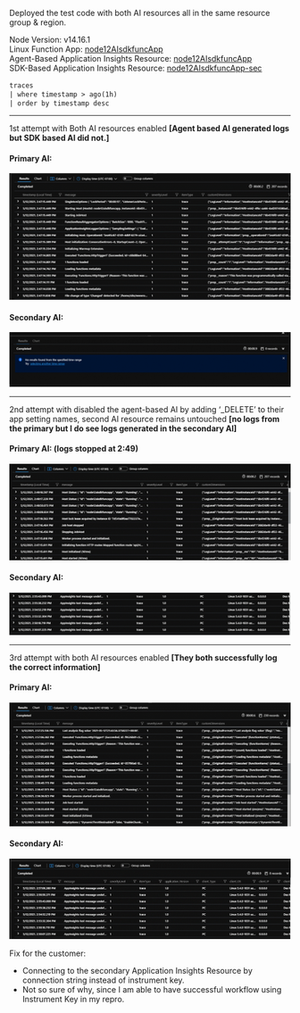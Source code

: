 Deployed the test code with both AI resources all in the same resource group & region. 

Node Version: v14.16.1 \
Linux Function App: [node12AIsdkfuncApp](https://ms.portal.azure.com/#@microsoft.onmicrosoft.com/resource/subscriptions/83e0d97e-09ce-4ef1-b908-b07072b805e3/resourceGroups/EPlinux/providers/Microsoft.Web/sites/node12AIsdkfuncApp/functionsList) \
Agent-Based Application Insights Resource: [node12AIsdkfuncApp](https://ms.portal.azure.com/#@microsoft.onmicrosoft.com/resource/subscriptions/83e0d97e-09ce-4ef1-b908-b07072b805e3/resourceGroups/EPlinux/providers/microsoft.insights/components/node12AIsdkfuncApp/overview) \
SDK-Based Application Insights Resource: [node12AIsdkfuncApp-sec](https://ms.portal.azure.com/#@microsoft.onmicrosoft.com/resource/subscriptions/83e0d97e-09ce-4ef1-b908-b07072b805e3/resourceGroups/EPlinux/providers/microsoft.insights/components/node12AIsdkfuncApp-sec/overview)


	traces 
	| where timestamp > ago(1h) 
	| order by timestamp desc

---
1st attempt with Both AI resources enabled <b>\[Agent based AI generated logs but SDK based AI did not.]</b>
#### Primary AI:
![Primary AI First Test](https://github.com/Xingyixzhang/Support_Repro/blob/main/NodeAI_Agent%2BSDK_Test/images/Primary_AI_1.gif)
#### Secondary AI:
![Secondary AI First Test](https://github.com/Xingyixzhang/Support_Repro/blob/main/NodeAI_Agent%2BSDK_Test/images/Secondary_AI_1.gif)

---
2nd attempt with disabled the agent-based AI by adding ‘_DELETE’ to their app setting names, second AI resource remains untouched <b>\[no logs from the primary but I do see logs generated in the secondary AI]</b>
#### Primary AI: (logs stopped at 2:49)
![Primary AI Second Test](https://github.com/Xingyixzhang/Support_Repro/blob/main/NodeAI_Agent%2BSDK_Test/images/Primary_AI_2.gif)
#### Secondary AI:
![Secondary AI Second Test](https://github.com/Xingyixzhang/Support_Repro/blob/main/NodeAI_Agent%2BSDK_Test/images/Secondary_AI_2.gif)

---
3rd attempt with both AI resources enabled <b>\[They both successfully log the correct information] </b>
#### Primary AI:
![Primary AI Third Test](https://github.com/Xingyixzhang/Support_Repro/blob/main/NodeAI_Agent%2BSDK_Test/images/Primary_AI_3.gif)
#### Secondary AI:
![Secondary AI Third Test](https://github.com/Xingyixzhang/Support_Repro/blob/main/NodeAI_Agent%2BSDK_Test/images/Secondary_AI_3.gif)

Fix for the customer:
- Connecting to the secondary Application Insights Resource by connection string instead of instrument key.
- Not so sure of why, since I am able to have successful workflow using Instrument Key in my repro.
